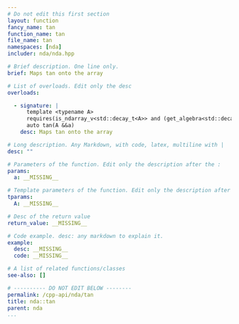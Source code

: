 ```yaml
---
# Do not edit this first section
layout: function
fancy_name: tan
function_name: tan
file_name: tan
namespaces: [nda]
includer: nda/nda.hpp

# Brief description. One line only.
brief: Maps tan onto the array

# List of overloads. Edit only the desc
overloads:

  - signature: |
      template <typename A>                                                             
      requires(is_ndarray_v<std::decay_t<A>> and (get_algebra<std::decay_t<A>> != 'M')) 
      auto tan(A &&a)
    desc: Maps tan onto the array

# Long description. Any Markdown, with code, latex, multiline with |
desc: ""

# Parameters of the function. Edit only the description after the :
params:
  a: __MISSING__

# Template parameters of the function. Edit only the description after the :
tparams:
  A: __MISSING__

# Desc of the return value
return_value: __MISSING__

# Code example. desc: any markdown to explain it.
example:
  desc: __MISSING__
  code: __MISSING__

# A list of related functions/classes
see-also: []

# ---------- DO NOT EDIT BELOW --------
permalink: /cpp-api/nda/tan
title: nda::tan
parent: nda
...
```


